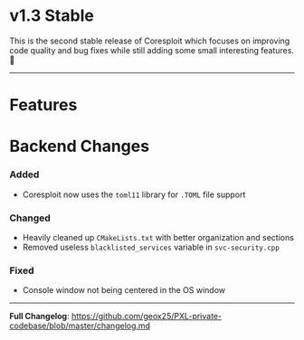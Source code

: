 # v1.3 Stable
This is the second stable release of Coresploit which focuses on improving code quality and bug fixes while still adding some small interesting features. :tada:

---
# Features



# Backend Changes

### Added

- Coresploit now uses the `toml11` library for `.TOML` file support

### Changed

- Heavily cleaned up `CMakeLists.txt` with better organization and sections
- Removed useless `blacklisted_services` variable in `svc-security.cpp`

### Fixed

- Console window not being centered in the OS window

---

**Full Changelog**: https://github.com/geox25/PXL-private-codebase/blob/master/changelog.md
